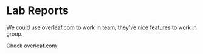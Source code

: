 # Lab Reports

We could use overleaf.com to work in team, they've nice features to work in group. 

Check overleaf.com 
